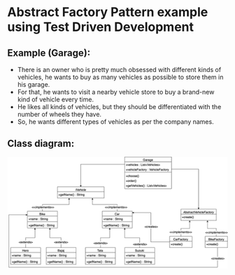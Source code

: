# Abstract Factory Pattern example using Test Driven Development

## Example (Garage):
* There is an owner who is pretty much obsessed with different kinds of vehicles, he wants to buy as many vehicles as possible to store them in his garage.
* For that, he wants to visit a nearby vehicle store to buy a brand-new kind of vehicle every time.
* He likes all kinds of vehicles, but they should be differentiated with the number of wheels they have.
* So, he wants different types of vehicles as per the company names.

## Class diagram:

![](class-diagrams/factory-pattern-2.png)